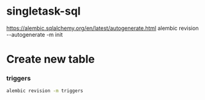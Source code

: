 # singletask-sql

https://alembic.sqlalchemy.org/en/latest/autogenerate.html
alembic revision --autogenerate -m init


# Create new table

### triggers
```bash
alembic revision -m triggers
```


